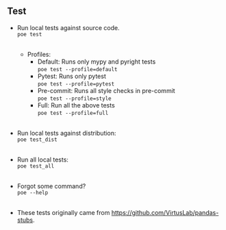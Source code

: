 ## Test

- Run local tests against source code. </br> `poe test` </br> </br> 
  - Profiles: </br>
    - Default: Runs only mypy and pyright tests </br> `poe test --profile=default` </br>
    - Pytest: Runs only pytest </br> `poe test --profile=pytest` </br> 
    - Pre-commit: Runs all style checks in pre-commit </br> `poe test --profile=style` </br> 
    - Full: Run all the above tests </br> `poe test --profile=full` </br> </br>

- Run local tests against distribution: </br> `poe test_dist` </br> </br>

- Run all local tests: </br> `poe test_all` </br> </br>

- Forgot some command? </br>`poe --help` </br> </br>

- These tests originally came from https://github.com/VirtusLab/pandas-stubs.

